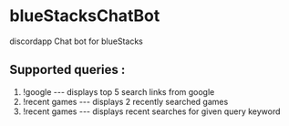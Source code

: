 # blueStacksChatBot
discordapp Chat bot for blueStacks

## Supported queries : 
1. !google <query keyword> --- displays top 5 search links from google
2. !recent games --- displays 2 recently searched games
3. !recent games <query keyword> --- displays recent searches for given query keyword
